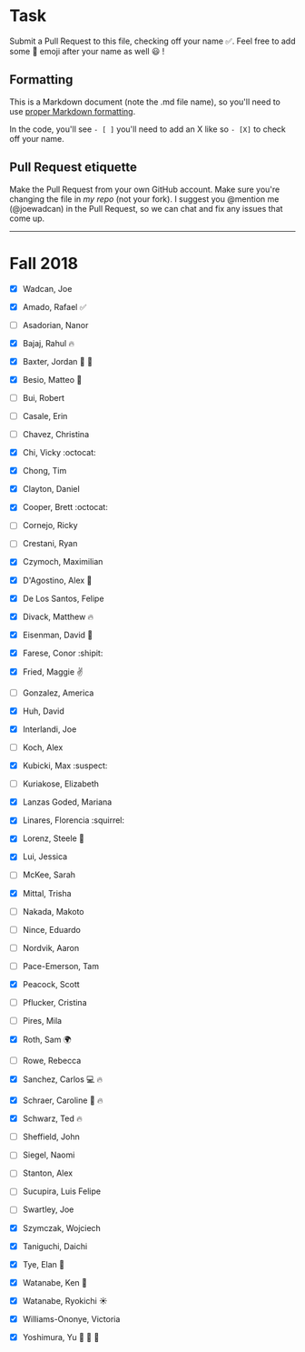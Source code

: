 # Task
Submit a Pull Request to this file, checking off your name :white_check_mark:. Feel free to add some :rocket: emoji after your name as well :smiley: ! 

## Formatting
This is a Markdown document (note the .md file name), so you'll need to use [proper Markdown formatting](https://help.github.com/articles/basic-writing-and-formatting-syntax/#task-lists). 

In the code, you'll see `- [ ]` you'll need to add an X like so `- [X]` to check off your name.

## Pull Request etiquette
Make the Pull Request from your own GitHub account. Make sure you're changing the file in _my repo_ (not your fork). I suggest you @mention me (@joewadcan) in the Pull Request, so we can chat and fix any issues that come up. 


------------

# Fall 2018

- [x] Wadcan, Joe

- [x] Amado, Rafael :white_check_mark:
- [ ] Asadorian, Nanor
- [x] Bajaj, Rahul :fire:
- [x] Baxter, Jordan :dog: :dog:
- [x] Besio, Matteo :see_no_evil:
- [ ] Bui, Robert
- [ ] Casale, Erin
- [ ] Chavez, Christina
- [x] Chi, Vicky :octocat:
- [x] Chong, Tim
- [X] Clayton, Daniel
- [x] Cooper, Brett :octocat:
- [ ] Cornejo, Ricky
- [ ] Crestani, Ryan
- [X] Czymoch, Maximilian
- [X] D'Agostino, Alex :pineapple:
- [X] De Los Santos, Felipe
- [X] Divack, Matthew :fire:
- [X] Eisenman, David :100:
- [X] Farese, Conor :shipit:
- [X] Fried, Maggie :v:
- [ ] Gonzalez, America
- [X] Huh, David
- [X] Interlandi, Joe
- [ ] Koch, Alex
- [X] Kubicki, Max :suspect:
- [ ] Kuriakose, Elizabeth
- [X] Lanzas Goded, Mariana
- [x] Linares, Florencia :squirrel:
- [X] Lorenz, Steele :frog:
- [X] Lui, Jessica
- [ ] McKee, Sarah
- [X] Mittal, Trisha
- [ ] Nakada, Makoto
- [ ] Nince, Eduardo
- [ ] Nordvik, Aaron
- [ ] Pace-Emerson, Tam
- [X] Peacock, Scott
- [ ] Pflucker, Cristina
- [ ] Pires, Mila
- [X] Roth, Sam :earth_africa:
- [ ] Rowe, Rebecca
- [X] Sanchez, Carlos :computer: :fire:
- [X] Schraer, Caroline :rocket: :fire:
- [X] Schwarz, Ted :fire:
- [ ] Sheffield, John
- [ ] Siegel, Naomi
- [ ] Stanton, Alex
- [ ] Sucupira, Luis Felipe
- [ ] Swartley, Joe
- [X] Szymczak, Wojciech
- [X] Taniguchi, Daichi
- [X] Tye, Elan :rocket:
- [X] Watanabe, Ken  :jack_o_lantern:
- [X] Watanabe, Ryokichi :sunny:
- [X] Williams-Ononye, Victoria
- [X] Yoshimura, Yu :rocket: :rocket: :rocket:
